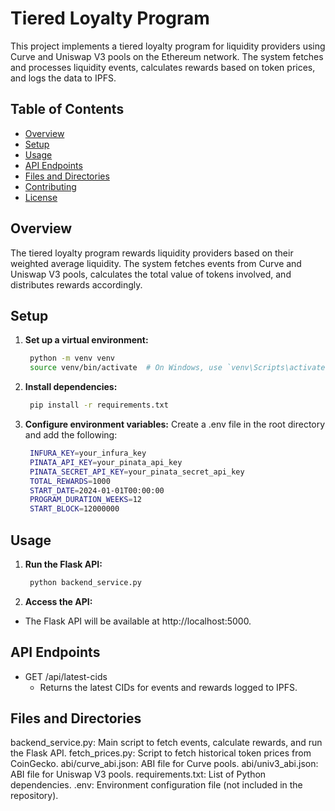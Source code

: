 # Tiered Loyalty Program

This project implements a tiered loyalty program for liquidity providers using Curve and Uniswap V3 pools on the Ethereum network. The system fetches and processes liquidity events, calculates rewards based on token prices, and logs the data to IPFS.

## Table of Contents
- [Overview](#overview)
- [Setup](#setup)
- [Usage](#usage)
- [API Endpoints](#api-endpoints)
- [Files and Directories](#files-and-directories)
- [Contributing](#contributing)
- [License](#license)

## Overview
The tiered loyalty program rewards liquidity providers based on their weighted average liquidity. The system fetches events from Curve and Uniswap V3 pools, calculates the total value of tokens involved, and distributes rewards accordingly.

## Setup
1. **Set up a virtual environment:**
   ```sh
    python -m venv venv
    source venv/bin/activate  # On Windows, use `venv\Scripts\activate`

2. **Install dependencies:**
   ```sh
    pip install -r requirements.txt

3. **Configure environment variables:**
Create a .env file in the root directory and add the following:
   ```sh
    INFURA_KEY=your_infura_key
    PINATA_API_KEY=your_pinata_api_key
    PINATA_SECRET_API_KEY=your_pinata_secret_api_key
    TOTAL_REWARDS=1000
    START_DATE=2024-01-01T00:00:00
    PROGRAM_DURATION_WEEKS=12
    START_BLOCK=12000000

## Usage
1. **Run the Flask API:**

   ```sh
    python backend_service.py

2. **Access the API:**
- The Flask API will be available at http://localhost:5000.

## API Endpoints
- GET /api/latest-cids
    - Returns the latest CIDs for events and rewards logged to IPFS.

## Files and Directories

backend_service.py: Main script to fetch events, calculate rewards, and run the Flask API.
fetch_prices.py: Script to fetch historical token prices from CoinGecko.
abi/curve_abi.json: ABI file for Curve pools.
abi/univ3_abi.json: ABI file for Uniswap V3 pools.
requirements.txt: List of Python dependencies.
.env: Environment configuration file (not included in the repository).
